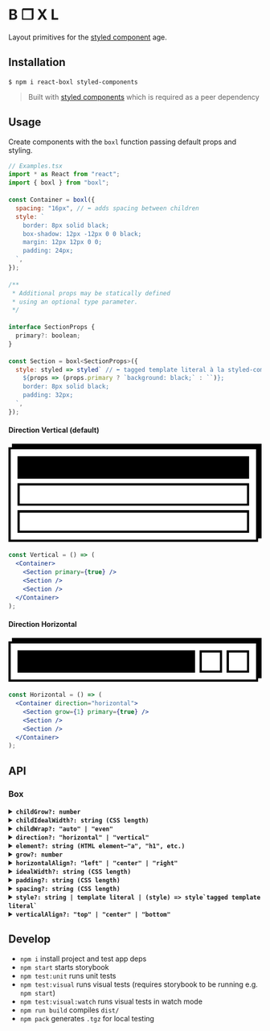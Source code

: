 # B ❐ X L

Layout primitives for the [styled component](https://www.styled-components.com) age.

## Installation

```shell
$ npm i react-boxl styled-components
```
>Built with [styled components](https://www.styled-components.com) which is required as a peer dependency

## Usage

Create components with the `boxl` function passing default props and styling.

```jsx
// Examples.tsx
import * as React from "react";
import { boxl } from "boxl";

const Container = boxl({
  spacing: "16px", // ⬅︎ adds spacing between children
  style: `
    border: 8px solid black;
    box-shadow: 12px -12px 0 0 black;
    margin: 12px 12px 0 0;
    padding: 24px;
  `,
});

/**
 * Additional props may be statically defined 
 * using an optional type parameter.
 */

interface SectionProps {
  primary?: boolean;
}

const Section = boxl<SectionProps>({
  style: styled => styled` // ⬅︎ tagged template literal à la styled-components
    ${props => (props.primary ? `background: black;` : ``)};
    border: 8px solid black;
    padding: 32px;
  `,
});
```

#### Direction Vertical (default)
![Example 1](.loki/reference/example_example_01.png)
```jsx
const Vertical = () => (
  <Container>
    <Section primary={true} />
    <Section />
    <Section />
  </Container>
);
```

#### Direction Horizontal
![Example 2](.loki/reference/example_example_02.png)
```jsx
const Horizontal = () => (
  <Container direction="horizontal">
    <Section grow={1} primary={true} />
    <Section />
    <Section />
  </Container>
);
```


## API

### Box

<details>
  <summary>
    <code><strong>childGrow?: number</strong></code>
  </summary>
  <br>
  
  Sets `grow` on all children. Useful in combination with `childWrap`.

  *Example:*
  
  ```tsx
  <Box childGrow={1}>
    <Box>1</Box> // grow: 1
    <Box>2</Box> // grow: 1
  </Box>
  ```

</details>

<details>
  <summary>
    <code><strong>childIdealWidth?: string (CSS length)</strong></code>
  </summary>
  <br>
  
  Sets `idealWith` on all children. Useful in combination with `childWrap`.

  *Example:*
  
  ```tsx
  <Box childIdealWidth="20%">
    <Box>1</Box> // idealWidth: 20%
    <Box>2</Box> // idealWidth: 20%
  </Box>
  ```

</details>

<details>
  <summary>
    <code><strong>childWrap?: "auto" | "even"</strong></code>
  </summary>
  <br>
  
  Allows children to wrap when available space is exceeded

  - **"auto":** children to wrap naturally
  - **"even":** children that wrap maintain any set `idealWidth` or `childIdealWidth` which is useful for achieving an even grid layout

  *Example:*
  
  ```tsx
  // Children wrap naturally
  <Box 
    childGrow={1}
    childWrap="auto"
    direction="horizontal" 
  >
    <Box>1</Box>
    <Box>2</Box>
    <Box>3</Box>
    <Box>4</Box>
  </Box>

  // Children wrap evenly (orphans maintain idealWidth)
  <Box 
    childGrow={1}
    childIdealWidth="200px"
    childWrap="even"
    direction="horizontal" 
  >
    <Box>1</Box>
    <Box>2</Box>
    <Box>3</Box>
    <Box>4</Box>
  </Box>
  ```

</details>

<details>
  <summary>
    <code><strong>direction?: "horizontal" | "vertical"</strong></code>
  </summary>
  <br>
  
  Direction children will flow—stacked or side-by-side. ***(default "vertical")***

  *Example:*
  
  ```tsx
    // Children are stacked
    <Box direction="vertical">
      <Box>1</Box>
      <Box>2</Box>
      <Box>3</Box>
      <Box>4</Box>
    </Box>

    // Children are side-by-side
    <Box direction="horizontal">
      <Box>1</Box>
      <Box>2</Box>
      <Box>3</Box>
      <Box>4</Box>
    </Box>
  ```

</details>

<details>
  <summary>
    <code><strong>element?: string (HTML element—"a", "h1", etc.)</strong></code>
  </summary>
  <br>
  
  HTML element to be rendered ***(default "div")***

  *Example:*
  
  ```tsx
    // Anchor element will be rendered
    <Box element="a" href="http://google.com">
      Take me to google...
    </Box>
  ```

</details>

<details>
  <summary>
    <code><strong>grow?: number</strong></code>
  </summary>
  <br>
  
  Amount that Box should grow in relation to available space or siblings ***(default: 0)***

  *Example:*
  
  ```tsx
    <Parent>
      <Box grow={1}>1</Box> // fills available space
      <Box>2</Box>
      <Box>3</Box>
    </Parent>
  ```

</details>

<details>
  <summary>
    <code><strong>horizontalAlign?: "left" | "center" | "right"</strong></code>
  </summary>
  <br>
  
  Aligns children horizontally regardless of `direction` ***(default: "left")***

</details>

<details>
  <summary>
    <code><strong>idealWidth?: string (CSS length)</strong></code>
  </summary>
  <br>
  
  Optimal width considering content size and available space (i.e. flex-basis) ***(default: "left")***

  >Note: Use alongside width or max/min-width styles

</details>

<details>
  <summary>
    <code><strong>padding?: string (CSS length)</strong></code>
  </summary>
  <br>
  
  Adds padding and takes priority over padding set via `style`

</details>

<details>
  <summary>
    <code><strong>spacing?: string (CSS length)</strong></code>
  </summary>
  <br>
  
  Defines gap between children

</details>

<details>
  <summary>
    <code><strong>style?: string | template literal | (style) => style`tagged template literal` </strong></code>
  </summary>
  <br>
  
  Defines styling via plain string, template literal, or tagged template literal function. The last option allows interpolation of props including a theme if a `styled-components` theme provider is present.

  >Note: See [styled components docs](https://www.styled-components.com/docs/api#taggedtemplateliteral) for more info

  *Example:*

  ```tsx
    // string
    <Box style="background: red; color: white;" />
    
    // template literal
    <Box 
      style={`
        background: red; 
        color: white;
      `} 
    />
    
    // tagged template literal function
    <Box 
      style={style => style`
        background: ${props => props.theme.color.primary}; 
        color: white;
      `}
    />
  ```

</details>

<details>
  <summary>
    <code><strong>verticalAlign?: "top" | "center" | "bottom"</strong></code>
  </summary>
  <br>
  
  Aligns children vertically regardless of `direction` ***(default: "top")***

</details>

## Develop

- `npm i` install project and test app deps
- `npm start` starts storybook
- `npm test:unit` runs unit tests
- `npm test:visual` runs visual tests (requires storybook to be running e.g. `npm start`)
- `npm test:visual:watch` runs visual tests in watch mode
- `npm run build` compiles `dist/`
- `npm pack` generates `.tgz` for local testing
